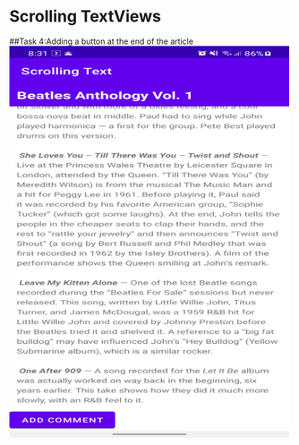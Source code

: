 Scrolling TextViews
=========================
##Task 4:Adding a button at the end of the article 
<img height="700" width="500" src="Screenshoots/codingchallenge.png">